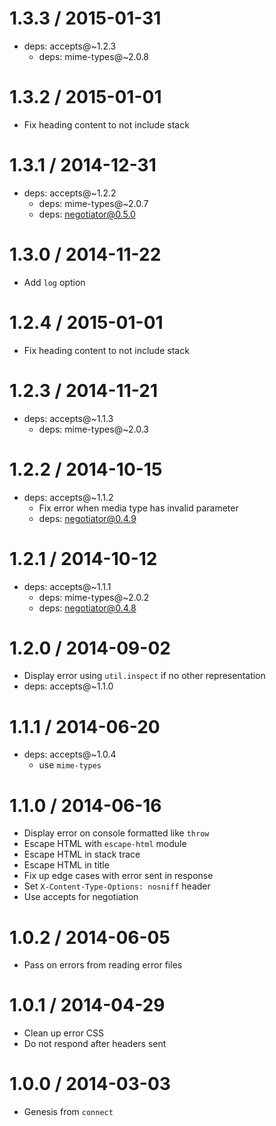 1.3.3 / 2015-01-31
==================

  * deps: accepts@~1.2.3
    - deps: mime-types@~2.0.8

1.3.2 / 2015-01-01
==================

  * Fix heading content to not include stack

1.3.1 / 2014-12-31
==================

  * deps: accepts@~1.2.2
    - deps: mime-types@~2.0.7
    - deps: negotiator@0.5.0

1.3.0 / 2014-11-22
==================

  * Add `log` option

1.2.4 / 2015-01-01
==================

  * Fix heading content to not include stack

1.2.3 / 2014-11-21
==================

  * deps: accepts@~1.1.3
    - deps: mime-types@~2.0.3

1.2.2 / 2014-10-15
==================

  * deps: accepts@~1.1.2
    - Fix error when media type has invalid parameter
    - deps: negotiator@0.4.9

1.2.1 / 2014-10-12
==================

  * deps: accepts@~1.1.1
    - deps: mime-types@~2.0.2
    - deps: negotiator@0.4.8

1.2.0 / 2014-09-02
==================

  * Display error using `util.inspect` if no other representation
  * deps: accepts@~1.1.0

1.1.1 / 2014-06-20
==================

  * deps: accepts@~1.0.4
    - use `mime-types`

1.1.0 / 2014-06-16
==================

  * Display error on console formatted like `throw`
  * Escape HTML with `escape-html` module
  * Escape HTML in stack trace
  * Escape HTML in title
  * Fix up edge cases with error sent in response
  * Set `X-Content-Type-Options: nosniff` header
  * Use accepts for negotiation

1.0.2 / 2014-06-05
==================

  * Pass on errors from reading error files

1.0.1 / 2014-04-29
==================

  * Clean up error CSS
  * Do not respond after headers sent

1.0.0 / 2014-03-03
==================

  * Genesis from `connect`
